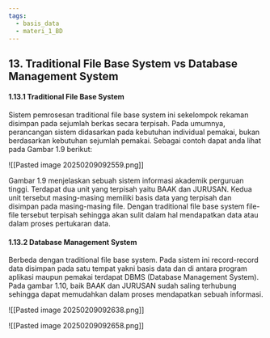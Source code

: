 ```yaml
---
tags:
  - basis_data
  - materi_1_BD
---
```

## 13. Traditional File Base System vs Database Management System

#### 1.13.1 Traditional File Base System

Sistem pemrosesan traditional file base system ini sekelompok rekaman disimpan pada sejumlah berkas secara terpisah. Pada umumnya, perancangan sistem didasarkan pada kebutuhan individual pemakai, bukan berdasarkan kebutuhan sejumlah pemakai. Sebagai contoh dapat anda lihat pada Gambar 1.9 berikut:

![[Pasted image 20250209092559.png]]

Gambar 1.9 menjelaskan sebuah sistem informasi akademik perguruan tinggi. Terdapat dua unit yang terpisah yaitu BAAK dan JURUSAN. Kedua unit tersebut masing-masing memiliki basis data yang terpisah dan disimpan pada masing-masing file. Dengan traditional file base system file-file tersebut terpisah sehingga akan sulit dalam hal mendapatkan data atau dalam proses pertukaran data.

#### 1.13.2 Database Management System

Berbeda dengan traditional file base system. Pada sistem ini record-record data disimpan pada satu tempat yakni basis data dan di antara program aplikasi maupun pemakai terdapat DBMS (Database Management System). Pada gambar 1.10, baik BAAK dan JURUSAN sudah saling terhubung sehingga dapat memudahkan dalam proses mendapatkan sebuah informasi.

![[Pasted image 20250209092638.png]]


![[Pasted image 20250209092658.png]]

